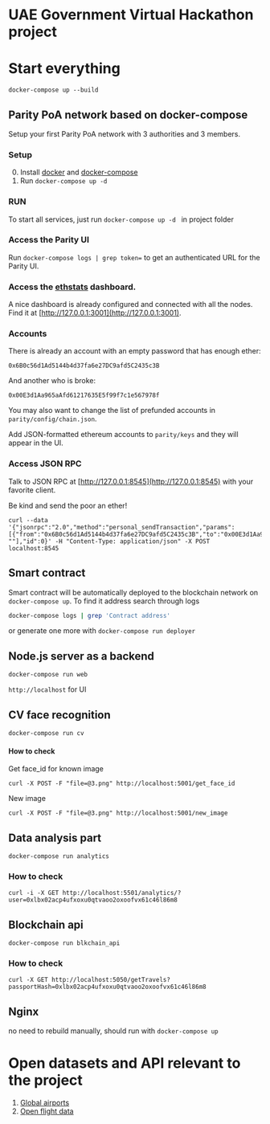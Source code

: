 # UAE Government Virtual Hackathon project


# Start everything
``docker-compose up --build``

## Parity PoA network based on docker-compose

Setup your first Parity PoA network with 3 authorities and 3 members.

### Setup

0. Install [docker](https://docs.docker.com/engine/installation/) and [docker-compose](https://docs.docker.com/compose/install/)
1. Run `docker-compose up -d`

### RUN

To start all services, just run
```docker-compose up -d ``` in project folder

### Access the Parity UI
Run `docker-compose logs | grep token=` to get an authenticated URL for the Parity UI.

### Access the [ethstats](https://github.com/cubedro/eth-netstats) dashboard.
A nice dashboard is already configured and connected with all the nodes.
Find it at [http://127.0.0.1:3001](http://127.0.0.1:3001).

### Accounts
There is already an account with an empty password that has enough ether:

```
0x6B0c56d1Ad5144b4d37fa6e27DC9afd5C2435c3B
```

And another who is broke:
```
0x00E3d1Aa965aAfd61217635E5f99f7c1e567978f
```

You may also want to change the list of prefunded accounts in `parity/config/chain.json`.

Add JSON-formatted ethereum accounts to `parity/keys` and they will appear in the UI.

### Access JSON RPC 
Talk to JSON RPC at [http://127.0.0.1:8545](http://127.0.0.1:8545) with your favorite client.

Be kind and send the poor an ether!

```
curl --data '{"jsonrpc":"2.0","method":"personal_sendTransaction","params":[{"from":"0x6B0c56d1Ad5144b4d37fa6e27DC9afd5C2435c3B","to":"0x00E3d1Aa965aAfd61217635E5f99f7c1e567978f","value":"0xde0b6b3a7640000"}, ""],"id":0}' -H "Content-Type: application/json" -X POST localhost:8545
```

## Smart contract

Smart contract will be automatically deployed to the blockchain network on `docker-compose up`. To find it address search through logs
```bash
docker-compose logs | grep 'Contract address'
```

or generate one more with
```docker-compose run deployer```


## Node.js server as a backend

```docker-compose run web```

`http://localhost` for UI

## CV face recognition

```docker-compose run cv```

#### How to check
Get face_id for known image

```curl -X POST -F "file=@3.png" http://localhost:5001/get_face_id```

New image

```curl -X POST -F "file=@3.png" http://localhost:5001/new_image```

## Data analysis part

```docker-compose run analytics```

### How to check
```curl -i -X GET http://localhost:5501/analytics/?user=0xlbx02acp4ufxoxu0qtvaoo2oxoofvx61c46l86m8```

## Blockchain api

```docker-compose run blkchain_api```

### How to check

```curl -X GET http://localhost:5050/getTravels?passportHash=0xlbx02acp4ufxoxu0qtvaoo2oxoofvx61c46l86m8```

## Nginx
no need to rebuild manually, should run with `docker-compose up`

# Open datasets and API relevant to the project
1. [Global airports](https://old.datahub.io/dataset/global-airports)
2. [Open flight data](https://openflights.org/data.html)

